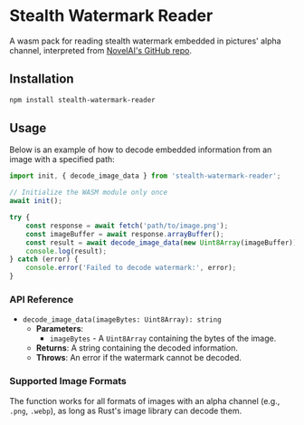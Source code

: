 # Stealth Watermark Reader

A wasm pack for reading stealth watermark embedded in pictures' alpha channel, interpreted from [NovelAI's GitHub repo](https://github.com/NovelAI/novelai-image-metadata).

## Installation

```bash
npm install stealth-watermark-reader
```

## Usage

Below is an example of how to decode embedded information from an image with a specified path:

```javascript
import init, { decode_image_data } from 'stealth-watermark-reader';

// Initialize the WASM module only once
await init();

try {
    const response = await fetch('path/to/image.png');
    const imageBuffer = await response.arrayBuffer();
    const result = await decode_image_data(new Uint8Array(imageBuffer));
    console.log(result);
} catch (error) {
    console.error('Failed to decode watermark:', error);
}
```

### API Reference

- `decode_image_data(imageBytes: Uint8Array): string`
  - **Parameters**: 
    - `imageBytes` - A `Uint8Array` containing the bytes of the image.
  - **Returns**: A string containing the decoded information.
  - **Throws**: An error if the watermark cannot be decoded.

### Supported Image Formats

The function works for all formats of images with an alpha channel (e.g., `.png`, `.webp`), as long as Rust's image library can decode them.